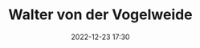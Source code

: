 ---
#zenetöri #személy
title: Walter von der Vogelweide
feed: show
date: 2022-12-23 17:30
permalink: /Walter von der Vogelweide
---